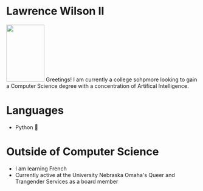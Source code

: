 # Lawrence Wilson II
<img src="https://user-images.githubusercontent.com/99457791/213886023-3d6309f6-e244-45a9-921f-9842c2c29501.jpg" width="100" height="150">
Greetings! I am currently a college sohpmore looking to gain a Computer Science degree with a concentration of Artifical Intelligence. 

# Languages
 * Python 🐍

# Outside of Computer Science  
* I am learning French
* Currently active at the University Nebraska Omaha's Queer and Trangender Services as a board member
 
 
